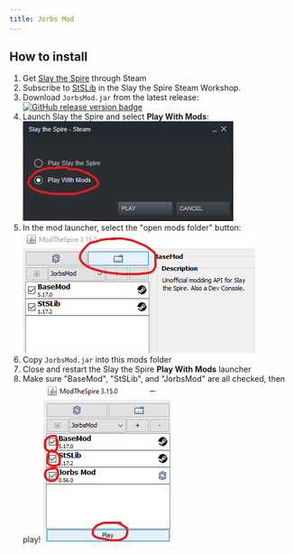 ```yaml
---
title: Jorbs Mod
---
```


## How to install

1. Get [Slay the Spire](https://store.steampowered.com/app/646570/Slay_the_Spire/) through Steam
1. Subscribe to [StSLib](https://steamcommunity.com/sharedfiles/filedetails/?id=1609158507) in the Slay the Spire Steam Workshop.
1. Download `JorbsMod.jar` from the latest release: [![GitHub release version badge](https://img.shields.io/github/v/release/dbjorge/jorbs-spire-mod?color=blue&label=latest%20release&sort=semver)](https://github.com/dbjorge/sts-jorbs-mod/releases)
1. Launch Slay the Spire and select **Play With Mods**:
   ![screenshot of Steam "play with mods" option highlighted](./steam-play-with-mods.png)
1. In the mod launcher, select the "open mods folder" button:
   ![screenshot of mod launcher with "open mods folder" button highlighted](./modthespire-open-mods-folder-button.png)
1. Copy `JorbsMod.jar` into this mods folder
1. Close and restart the Slay the Spire **Play With Mods** launcher
1. Make sure "BaseMod", "StSLib", and "JorbsMod" are all checked, then play!
   ![screenshot of mod launcher with mods checked appropriately](./modthespire-select-and-play.png)